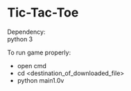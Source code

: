 # Tic-Tac-Toe

Dependency:</br>
python 3<br/>

To run game properly:<br/>
- open cmd<br/>
- cd <destination_of_downloaded_file><br/>
- python main1.0v
